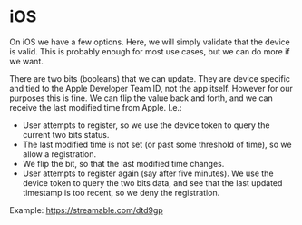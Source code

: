 # iOS

On iOS we have a few options. Here, we will simply validate that the device is
valid. This is probably enough for most use cases, but we can do more if we want.

There are two bits (booleans) that we can update. They are device specific and
tied to the Apple Developer Team ID, not the app itself. However for our purposes
this is fine. We can flip the value back and forth, and we can receive the last
modified time from Apple. I.e.:

- User attempts to register, so we use the device token to query the current
two bits status.
- The last modified time is not set (or past some threshold of time), so we
allow a registration.
- We flip the bit, so that the last modified time changes.
- User attempts to register again (say after five minutes). We use the device
token to query the two bits data, and see that the last updated timestamp is
too recent, so we deny the registration.

Example: https://streamable.com/dtd9gp
